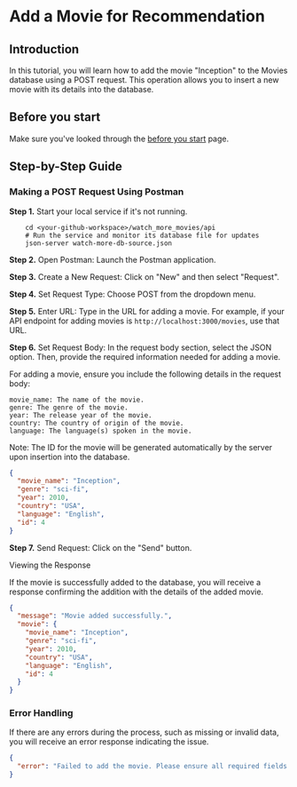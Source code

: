 # Add a Movie for Recommendation

## Introduction

In this tutorial, you will learn how to add the movie "Inception" to the Movies database using a POST request. This operation allows you to insert a new movie with its details into the database.

## Before you start

Make sure you've looked through the [before you start](../quickstart/before_you_start.md) page.

## Step-by-Step Guide

### Making a POST Request Using Postman

**Step 1.** Start your local service if it's not running.

```shell
    cd <your-github-workspace>/watch_more_movies/api
    # Run the service and monitor its database file for updates
    json-server watch-more-db-source.json
```

**Step 2.** Open Postman: Launch the Postman application.

**Step 3.** Create a New Request: Click on "New" and then select "Request".

**Step 4.** Set Request Type: Choose POST from the dropdown menu.

**Step 5.** Enter URL: Type in the URL for adding a movie. For example, if your API endpoint for adding movies is `http://localhost:3000/movies`, use that URL.

**Step 6.** Set Request Body: In the request body section, select the JSON option. Then, provide the required information needed for adding a movie.

For adding a movie, ensure you include the following details in the request body:

    movie_name: The name of the movie.
    genre: The genre of the movie.
    year: The release year of the movie.
    country: The country of origin of the movie.
    language: The language(s) spoken in the movie.

Note: The ID for the movie will be generated automatically by the server upon insertion into the database.

```json
{
  "movie_name": "Inception",
  "genre": "sci-fi",
  "year": 2010,
  "country": "USA",
  "language": "English",
  "id": 4
}
```

**Step 7.** Send Request: Click on the "Send" button.

Viewing the Response

If the movie is successfully added to the database, you will receive a response confirming the addition with the details of the added movie.

```json
{
  "message": "Movie added successfully.",
  "movie": {
    "movie_name": "Inception",
    "genre": "sci-fi",
    "year": 2010,
    "country": "USA",
    "language": "English",
    "id": 4
  }
}
```

### Error Handling

If there are any errors during the process, such as missing or invalid data, you will receive an error response indicating the issue.

```json
{
  "error": "Failed to add the movie. Please ensure all required fields are provided and try again."
}
```
